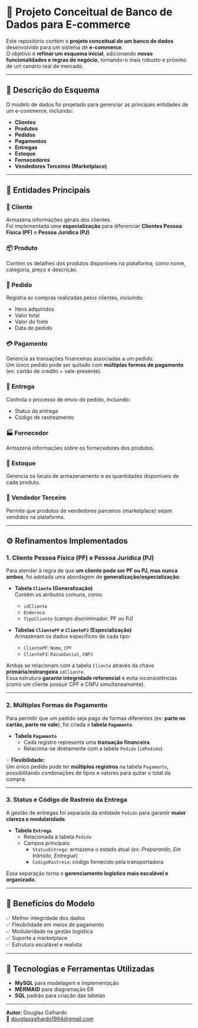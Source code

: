 # 🛒 Projeto Conceitual de Banco de Dados para E-commerce

Este repositório contém o **projeto conceitual de um banco de dados** desenvolvido para um sistema de **e-commerce**.  
O objetivo é **refinar um esquema inicial**, adicionando **novas funcionalidades e regras de negócio**, tornando-o mais robusto e próximo de um cenário real de mercado.

---

## 🧩 Descrição do Esquema

O modelo de dados foi projetado para gerenciar as principais entidades de um e-commerce, incluindo:

- **Clientes**
- **Produtos**
- **Pedidos**
- **Pagamentos**
- **Entregas**
- **Estoque**
- **Fornecedores**
- **Vendedores Terceiros (Marketplace)**

---

## 🧱 Entidades Principais

### 👥 Cliente

Armazena informações gerais dos clientes.  
Foi implementada uma **especialização** para diferenciar **Clientes Pessoa Física (PF)** e **Pessoa Jurídica (PJ)**.

### 📦 Produto

Contém os detalhes dos produtos disponíveis na plataforma, como nome, categoria, preço e descrição.

### 🧾 Pedido

Registra as compras realizadas pelos clientes, incluindo:

- Itens adquiridos
- Valor total
- Valor do frete
- Data do pedido

### 💳 Pagamento

Gerencia as transações financeiras associadas a um pedido.  
Um único pedido pode ser quitado com **múltiplas formas de pagamento** (ex: cartão de crédito + vale-presente).

### 🚚 Entrega

Controla o processo de envio do pedido, incluindo:

- Status da entrega
- Código de rastreamento

### 🏭 Fornecedor

Armazena informações sobre os fornecedores dos produtos.

### 🏬 Estoque

Gerencia os locais de armazenamento e as quantidades disponíveis de cada produto.

### 🤝 Vendedor Terceiro

Permite que produtos de vendedores parceiros (marketplace) sejam vendidos na plataforma.

---

## ⚙️ Refinamentos Implementados

### 1. Cliente Pessoa Física (PF) e Pessoa Jurídica (PJ)

Para atender à regra de que **um cliente pode ser PF ou PJ, mas nunca ambos**, foi adotada uma abordagem de **generalização/especialização**:

- **Tabela `Cliente` (Generalização)**  
  Contém os atributos comuns, como:

  - `idCliente`
  - `Endereco`
  - `TipoCliente` (campo discriminador: PF ou PJ)

- **Tabelas `ClientePF` e `ClientePJ` (Especialização)**  
  Armazenam os dados específicos de cada tipo:
  - `ClientePF`: `Nome`, `CPF`
  - `ClientePJ`: `RazaoSocial`, `CNPJ`

Ambas se relacionam com a tabela `Cliente` através da chave **primária/estrangeira** `idCliente`.  
Essa estrutura **garante integridade referencial** e evita inconsistências (como um cliente possuir CPF e CNPJ simultaneamente).

---

### 2. Múltiplas Formas de Pagamento

Para permitir que um pedido seja pago de formas diferentes (ex: **parte no cartão, parte no vale**), foi criada a **tabela `Pagamento`**.

- **Tabela `Pagamento`**
  - Cada registro representa uma **transação financeira**.
  - Relaciona-se diretamente com a tabela `Pedido` (`idPedido`).

💡 **Flexibilidade:**  
Um único pedido pode ter **múltiplos registros** na tabela `Pagamento`, possibilitando combinações de tipos e valores para quitar o total da compra.

---

### 3. Status e Código de Rastreio da Entrega

A gestão de entregas foi separada da entidade `Pedido` para garantir **maior clareza e modularidade**.

- **Tabela `Entrega`**
  - Relacionada à tabela `Pedido`
  - Campos principais:
    - `StatusEntrega`: armazena o estado atual (ex: _Preparando_, _Em trânsito_, _Entregue_)
    - `CodigoRastreio`: código fornecido pela transportadora

Essa separação torna o **gerenciamento logístico mais escalável e organizado**.

---

## 🧠 Benefícios do Modelo

✅ Melhor integridade dos dados  
✅ Flexibilidade em meios de pagamento  
✅ Modularidade na gestão logística  
✅ Suporte a marketplace  
✅ Estrutura escalável e realista

---

## 📘 Tecnologias e Ferramentas Utilizadas

- **MySQL** para modelagem e implementação
- **MERMAID** para diagramação ER
- **SQL** padrão para criação das tabelas

---

**Autor:** Douglas Galhardo  
📧 [douglasgalhardo1994@gmail.com](mailto:douglasgalhardo1994@gmail.com)
